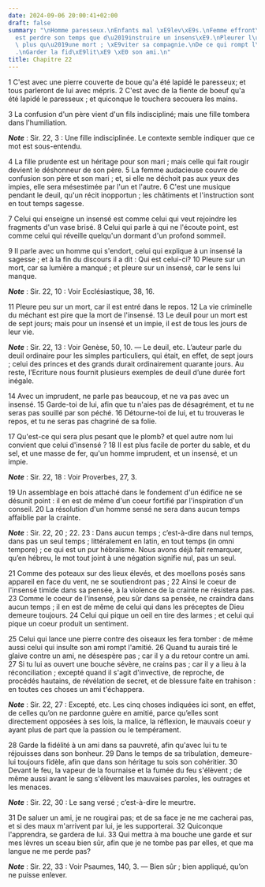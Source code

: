 ```yaml
---
date: 2024-09-06 20:00:41+02:00
draft: false
summary: "\nHomme paresseux.\nEnfants mal \xE9lev\xE9s.\nFemme effront\xE9e.\nC\u2019\
  est perdre son temps que d\u2019instruire un insens\xE9.\nPleurer l\u2019insens\xE9\
  \ plus qu\u2019une mort ; \xE9viter sa compagnie.\nDe ce qui rompt l\u2019amiti\xE9\
  .\nGarder la fid\xE9lit\xE9 \xE0 son ami.\n"
title: Chapitre 22
---
```





1 C'est avec une pierre couverte de boue qu'a été lapidé le paresseux; et tous parleront de lui avec mépris. 2 C'est avec de la fiente de boeuf qu'a été lapidé le paresseux ; et quiconque le touchera secouera les mains.


3 La confusion d'un père vient d'un fils indiscipliné; mais une fille tombera dans l'humiliation.

***Note*** :  Sir. 22, 3 : Une fille indisciplinée. Le contexte semble indiquer que ce mot est sous-entendu.

4 La fille prudente est un héritage pour son mari ; mais celle qui fait rougir devient le déshonneur de son père. 5 La femme audacieuse couvre de confusion son père et son mari ; et, si elle ne déchoit pas aux yeux des impies, elle sera mésestimée par l'un et l'autre. 6 C'est une musique pendant le deuil, qu'un récit inopportun ; les châtiments et l'instruction sont en tout temps sagesse.


7 Celui qui enseigne un insensé est comme celui qui veut rejoindre les fragments d'un vase brisé. 8 Celui qui parle à qui ne l'écoute point, est comme celui qui réveille quelqu'un dormant d'un profond sommeil.


9 Il parle avec un homme qui s'endort, celui qui explique à un insensé la sagesse ; et à la fin du discours il a dit : Qui est celui-ci? 10 Pleure sur un mort, car sa lumière a manqué ; et pleure sur un insensé, car le sens lui manque.

***Note*** :  Sir. 22, 10 : Voir Ecclésiastique, 38, 16.


11 Pleure peu sur un mort, car il est entré dans le repos. 12 La vie criminelle du méchant est pire que la mort de l'insensé. 13 Le deuil pour un mort est de sept jours; mais pour un insensé et un impie, il est de tous les jours de leur vie.

***Note*** :  Sir. 22, 13 : Voir Genèse, 50, 10. ― Le deuil, etc. L’auteur parle du deuil ordinaire pour les simples particuliers, qui était, en effet, de sept jours ; celui des princes et des grands durait ordinairement quarante jours. Au reste, l’Ecriture nous fournit plusieurs exemples de deuil d’une durée fort inégale.


14 Avec un imprudent, ne parle pas beaucoup, et ne va pas avec un insensé. 15 Garde-toi de lui, afin que tu n'aies pas de désagrément, et tu ne seras pas souillé par son péché. 16 Détourne-toi de lui, et tu trouveras le repos, et tu ne seras pas chagriné de sa folie.


17 Qu'est-ce qui sera plus pesant que le plomb? et quel autre nom lui convient que celui d'insensé ? 18 Il est plus facile de porter du sable, et du sel, et une masse de fer, qu'un homme imprudent, et un insensé, et un impie.

***Note*** :  Sir. 22, 18 : Voir Proverbes, 27, 3.

19 Un assemblage en bois attaché dans le fondement d'un édifice ne se désunit point : il en est de même d'un coeur fortifié par l'inspiration d'un conseil. 20 La résolution d'un homme sensé ne sera dans aucun temps affaiblie par la crainte.

***Note*** :  Sir. 22, 20 ; 22. 23 : Dans aucun temps ; c’est-à-dire dans nul temps, dans pas un seul temps ; littéralement en latin, en tout temps (in omni tempore) ; ce qui est un pur hébraïsme. Nous avons déjà fait remarquer, qu’en hébreu, le mot tout joint à une négation signifie nul, pas un seul.


21 Comme des poteaux sur des lieux élevés, et des moellons posés sans appareil en face du vent, ne se soutiendront pas ; 22 Ainsi le coeur de l'insensé timide dans sa pensée, à la violence de la crainte ne résistera pas. 23 Comme le coeur de l'insensé, peu sûr dans sa pensée, ne craindra dans aucun temps ; il en est de même de celui qui dans les préceptes de Dieu demeure toujours. 24 Celui qui pique un oeil en tire des larmes ; et celui qui pique un coeur produit un sentiment.


25 Celui qui lance une pierre contre des oiseaux les fera tomber : de même aussi celui qui insulte son ami rompt l'amitié. 26 Quand tu aurais tiré le glaive contre un ami, ne désespère pas ; car il y a du retour contre un ami. 27 Si tu lui as ouvert une bouche sévère, ne crains pas ; car il y a lieu à la réconciliation ; excepté quand il s'agit d'invective, de reproche, de procédés hautains, de révélation de secret, et de blessure faite en trahison : en toutes ces choses un ami t'échappera.

***Note*** :  Sir. 22, 27 : Excepté, etc. Les cinq choses indiquées ici sont, en effet, de celles qu’on ne pardonne guère en amitié, parce qu’elles sont directement opposées à ses lois, la malice, la réflexion, le mauvais coeur y ayant plus de part que la passion ou le tempérament.

28 Garde la fidélité à un ami dans sa pauvreté, afin qu'avec lui tu te réjouisses dans son bonheur. 29 Dans le temps de sa tribulation, demeure-lui toujours fidèle, afin que dans son héritage tu sois son cohéritier. 30 Devant le feu, la vapeur de la fournaise et la fumée du feu s'élèvent ; de même aussi avant le sang s'élèvent les mauvaises paroles, les outrages et les menaces.

***Note*** :  Sir. 22, 30 : Le sang versé ; c’est-à-dire le meurtre.

31 De saluer un ami, je ne rougirai pas; et de sa face je ne me cacherai pas, et si des maux m'arrivent par lui, je les supporterai. 32 Quiconque l'apprendra, se gardera de lui. 33 Qui mettra à ma bouche une garde et sur mes lèvres un sceau bien sûr, afin que je ne tombe pas par elles, et que ma langue ne me perde pas?

***Note*** :  Sir. 22, 33 : Voir Psaumes, 140, 3. ― Bien sûr ; bien appliqué, qu’on ne puisse enlever.

